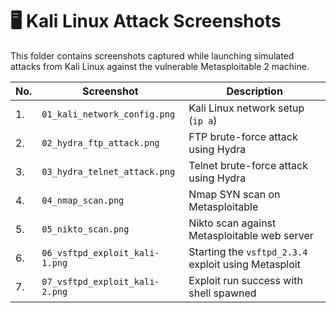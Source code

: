 # 🖥️ Kali Linux Attack Screenshots

This folder contains screenshots captured while launching simulated attacks from Kali Linux against the vulnerable Metasploitable 2 machine.

| No. | Screenshot | Description |
|-----|------------|-------------|
| 1. | `01_kali_network_config.png` | Kali Linux network setup (`ip a`) |
| 2. | `02_hydra_ftp_attack.png` | FTP brute-force attack using Hydra |
| 3. | `03_hydra_telnet_attack.png` | Telnet brute-force attack using Hydra |
| 4. | `04_nmap_scan.png` | Nmap SYN scan on Metasploitable |
| 5. | `05_nikto_scan.png` | Nikto scan against Metasploitable web server |
| 6. | `06_vsftpd_exploit_kali-1.png` | Starting the `vsftpd_2.3.4` exploit using Metasploit |
| 7. | `07_vsftpd_exploit_kali-2.png` | Exploit run success with shell spawned |
